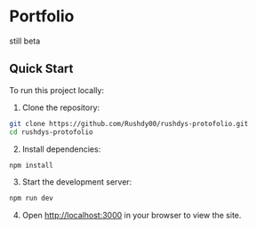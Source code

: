 # Portfolio
still beta
## Quick Start

To run this project locally:

1. Clone the repository:
```bash
git clone https://github.com/Rushdy00/rushdys-protofolio.git
cd rushdys-protofolio
```

2. Install dependencies:
```bash
npm install
```

3. Start the development server:
```bash
npm run dev
```

4. Open [http://localhost:3000](http://localhost:3000) in your browser to view the site. 
